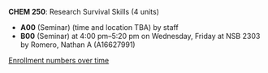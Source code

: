 **CHEM 250**: Research Survival Skills (4 units)

- **A00** (Seminar) (time and location TBA) by staff
- **B00** (Seminar) at 4:00 pm–5:20 pm on Wednesday, Friday at NSB 2303 by Romero, Nathan A (A16627991)

[Enrollment numbers over time](./CHEM250.tsv)
